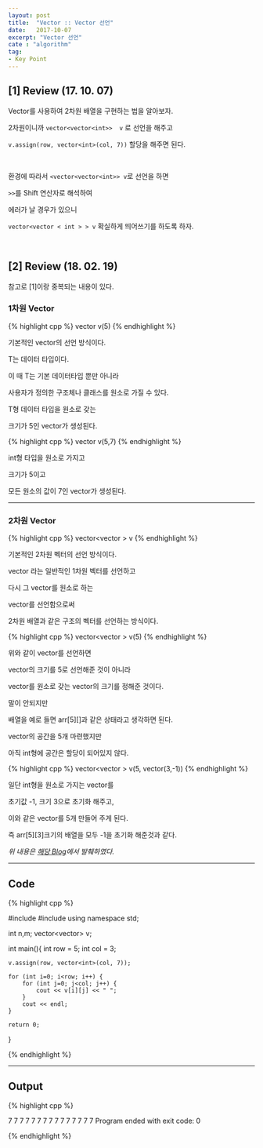 ```yaml
---
layout: post
title:  "Vector :: Vector 선언"
date:   2017-10-07
excerpt: "Vector 선언"
cate : "algorithm"
tag:
- Key Point
---
```


## [1] Review (17. 10. 07)

Vector를 사용하여 2차원 배열을 구현하는 법을 알아보자.

2차원이니까  `vector<vector<int>>  v` 로 선언을 해주고

`v.assign(row, vector<int>(col, 7))` 할당을 해주면 된다.

<br>

환경에 따라서 `<vector<vector<int>> v`로 선언을 하면

 `>>`를 Shift 연산자로 해석하여

에러가 날 경우가 있으니 

`vector<vector < int > > v` 확실하게 띄어쓰기를 하도록 하자.

<br>

## [2] Review (18. 02. 19)

참고로 [1]이랑 중복되는 내용이 있다. 


### 1차원 Vector


{% highlight cpp %}
vector<T> v(5)
{% endhighlight %}

기본적인 vector의 선언 방식이다. 

T는 데이터 타입이다. 

이 때 T는 기본 데이터타입 뿐만 아니라 

사용자가 정의한 구조체나 클래스를 원소로 가질 수 있다.

T형 데이터 타입을 원소로 갖는 

크기가 5인 vector가 생성된다.


{% highlight cpp %}
vector<int> v(5,7)
{% endhighlight %}

int형 타입을 원소로 가지고 

크기가 5이고 

모든 원소의 값이 7인 vector가 생성된다.

---


### 2차원 Vector

{% highlight cpp %}
vector<vector<int> > v
{% endhighlight %}


기본적인 2차원 벡터의 선언 방식이다. 

vector<int> 라는 일반적인 1차원 벡터를 선언하고 

다시 그 vector를 원소로 하는 

vector를 선언함으로써 

2차원 배열과 같은 구조의 벡터를 선언하는 방식이다.


{% highlight cpp %}
vector<vector<int> > v(5)
{% endhighlight %}

위와 같이 vector를 선언하면 

vector의 크기를 5로 선언해준 것이 아니라 

vector를 원소로 갖는 vector의 크기를 정해준 것이다.

말이 안되지만 

배열을 예로 들면 arr[5][]과 같은 상태라고 생각하면 된다. 

vector의 공간을 5개 마련했지만 

아직 int형에 공간은 할당이 되어있지 않다.


{% highlight cpp %}
vector<vector<int> > v(5, vector<int>(3,-1))
{% endhighlight %}

일단 int형을 원소로 가지는 vector를 

초기값 -1, 크기 3으로 초기화 해주고, 

이와 같은 vector를 5개 만들어 주게 된다. 

즉 arr[5][3]크기의 배열을 모두 -1을 초기화 해준것과 같다.

_위 내용은 [해당 Blog](http://canna90.tistory.com/41)에서 발췌하였다._

---

## Code
{% highlight cpp %}

#include <iostream>
#include <vector>
using namespace std;

int n,m;
vector<vector<int>> v;

int main(){
    int row = 5;
    int col = 3;
    
    v.assign(row, vector<int>(col, 7));
    
    for (int i=0; i<row; i++) {
        for (int j=0; j<col; j++) {
            cout << v[i][j] << " ";
        }
        cout << endl;
    }

    return 0;
}

{% endhighlight %}

---
## Output

{% highlight cpp %}

7 7 7 
7 7 7 
7 7 7 
7 7 7 
7 7 7 
Program ended with exit code: 0

{% endhighlight %}



